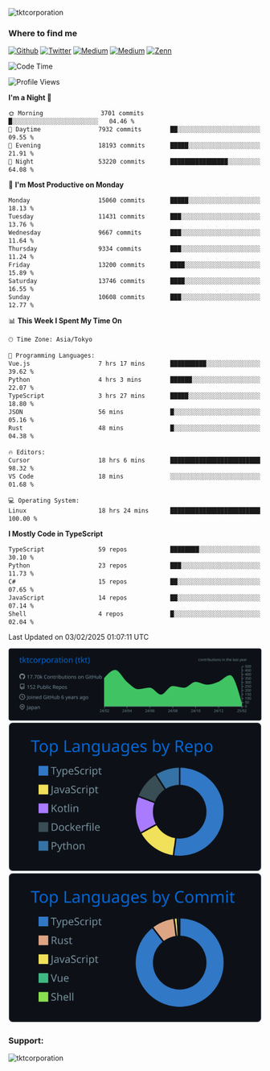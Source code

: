<p align="left"> <img src="https://komarev.com/ghpvc/?username=tktcorporation&label=Profile%20views&color=0e75b6&style=flat" alt="tktcorporation" /> </p>

<h3>Where to find me</h3>
<p>
<a href="https://github.com/tktcorporation" target="_blank"><img alt="Github" src="https://img.shields.io/badge/GitHub-%2312100E.svg?&style=for-the-badge&logo=Github&logoColor=white" /></a>
<a href="https://twitter.com/tktcorporation" target="_blank"><img alt="Twitter" src="https://img.shields.io/badge/twitter-%231DA1F2.svg?&style=for-the-badge&logo=twitter&logoColor=white" /></a>
<a href="https://www.linkedin.com/in/tktcorporation" target="_blank"><img alt="Medium" src="https://img.shields.io/badge/linkdin-0a66c2.svg?&style=for-the-badge&logo=linkedin&logoColor=white" /></a>
<a href="https://qiita.com/tktcorporation" target="_blank"><img alt="Medium" src="https://img.shields.io/badge/qiita-55C500.svg?&style=for-the-badge&logo=qiita&logoColor=white" /></a>
<a href="https://zenn.dev/tktcorporation" target="_blank"><img alt="Zenn" src="https://img.shields.io/badge/Zenn-3EA8FF.svg?&style=for-the-badge&logo=Zenn&logoColor=white" /></a>
</p>
  
<!--START_SECTION:waka-->
![Code Time](http://img.shields.io/badge/Code%20Time-2%2C099%20hrs%201%20min-blue)

![Profile Views](http://img.shields.io/badge/Profile%20Views-0-blue)

**I'm a Night 🦉** 

```text
🌞 Morning                3701 commits        █░░░░░░░░░░░░░░░░░░░░░░░░   04.46 % 
🌆 Daytime                7932 commits        ██░░░░░░░░░░░░░░░░░░░░░░░   09.55 % 
🌃 Evening                18193 commits       █████░░░░░░░░░░░░░░░░░░░░   21.91 % 
🌙 Night                  53220 commits       ████████████████░░░░░░░░░   64.08 % 
```
📅 **I'm Most Productive on Monday** 

```text
Monday                   15060 commits       █████░░░░░░░░░░░░░░░░░░░░   18.13 % 
Tuesday                  11431 commits       ███░░░░░░░░░░░░░░░░░░░░░░   13.76 % 
Wednesday                9667 commits        ███░░░░░░░░░░░░░░░░░░░░░░   11.64 % 
Thursday                 9334 commits        ███░░░░░░░░░░░░░░░░░░░░░░   11.24 % 
Friday                   13200 commits       ████░░░░░░░░░░░░░░░░░░░░░   15.89 % 
Saturday                 13746 commits       ████░░░░░░░░░░░░░░░░░░░░░   16.55 % 
Sunday                   10608 commits       ███░░░░░░░░░░░░░░░░░░░░░░   12.77 % 
```


📊 **This Week I Spent My Time On** 

```text
🕑︎ Time Zone: Asia/Tokyo

💬 Programming Languages: 
Vue.js                   7 hrs 17 mins       ██████████░░░░░░░░░░░░░░░   39.62 % 
Python                   4 hrs 3 mins        ██████░░░░░░░░░░░░░░░░░░░   22.07 % 
TypeScript               3 hrs 27 mins       █████░░░░░░░░░░░░░░░░░░░░   18.80 % 
JSON                     56 mins             █░░░░░░░░░░░░░░░░░░░░░░░░   05.16 % 
Rust                     48 mins             █░░░░░░░░░░░░░░░░░░░░░░░░   04.38 % 

🔥 Editors: 
Cursor                   18 hrs 6 mins       █████████████████████████   98.32 % 
VS Code                  18 mins             ░░░░░░░░░░░░░░░░░░░░░░░░░   01.68 % 

💻 Operating System: 
Linux                    18 hrs 24 mins      █████████████████████████   100.00 % 
```

**I Mostly Code in TypeScript** 

```text
TypeScript               59 repos            ████████░░░░░░░░░░░░░░░░░   30.10 % 
Python                   23 repos            ███░░░░░░░░░░░░░░░░░░░░░░   11.73 % 
C#                       15 repos            ██░░░░░░░░░░░░░░░░░░░░░░░   07.65 % 
JavaScript               14 repos            ██░░░░░░░░░░░░░░░░░░░░░░░   07.14 % 
Shell                    4 repos             █░░░░░░░░░░░░░░░░░░░░░░░░   02.04 % 
```




 Last Updated on 03/02/2025 01:07:11 UTC
<!--END_SECTION:waka-->

[![](https://raw.githubusercontent.com/tktcorporation/tktcorporation/master/profile-summary-card-output/github_dark/0-profile-details.svg)](https://github.com/vn7n24fzkq/github-profile-summary-cards)
[![](https://raw.githubusercontent.com/tktcorporation/tktcorporation/master/profile-summary-card-output/github_dark/1-repos-per-language.svg)](https://github.com/vn7n24fzkq/github-profile-summary-cards) [![](https://raw.githubusercontent.com/tktcorporation/tktcorporation/master/profile-summary-card-output/github_dark/2-most-commit-language.svg)](https://github.com/vn7n24fzkq/github-profile-summary-cards)

<h3 align="left">Support:</h3>
<p><a href="https://www.buymeacoffee.com/tktcorporation"> <img align="left" src="https://cdn.buymeacoffee.com/buttons/v2/default-yellow.png" height="50" width="210" alt="tktcorporation" /></a></p><br><br>
